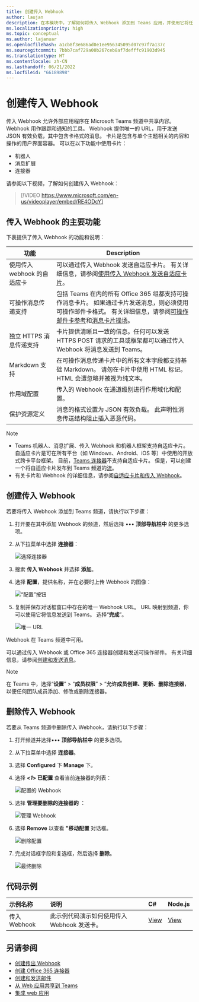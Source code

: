 ```yaml
---
title: 创建传入 Webhook
author: laujan
description: 在本模块中，了解如何将传入 Webhook 添加到 Teams 应用，并使用它将任何外部请求发布到 Teams
ms.localizationpriority: high
ms.topic: conceptual
ms.author: lajanuar
ms.openlocfilehash: a1cb8f3e686ad0e1ee956345095d07c97f7a137c
ms.sourcegitcommit: 7bbb7caf729a00b267ceb8af7defffc91903d945
ms.translationtype: HT
ms.contentlocale: zh-CN
ms.lasthandoff: 06/21/2022
ms.locfileid: "66189898"
---
```

# <a name="create-an-incoming-webhook"></a>创建传入 Webhook

传入 Webhook 允许外部应用程序在 Microsoft Teams 频道中共享内容。 Webhook 用作跟踪和通知的工具。 Webhook 提供唯一的 URL，用于发送 JSON 有效负载，其中包含卡格式的消息。 卡片是包含与单个主题相关的内容和操作的用户界面容器。 可以在以下功能中使用卡片：

* 机器人
* 消息扩展
* 连接器

请参阅以下视频，了解如何创建传入 Webhook：
<br>
> [!VIDEO https://www.microsoft.com/en-us/videoplayer/embed/RE4ODcY]

## <a name="key-features-of-an-incoming-webhook"></a>传入 Webhook 的主要功能

下表提供了传入 Webhook 的功能和说明：

| 功能 | Description |
| -------- | ----------- |
|使用传入 webhook 的自适应卡 | 可以通过传入 Webhook 发送自适应卡片。 有关详细信息，请参阅[使用传入 Webhook 发送自适应卡片](../../webhooks-and-connectors/how-to/connectors-using.md#send-adaptive-cards-using-an-incoming-webhook)。|
|可操作消息传递支持|包括 Teams 在内的所有 Office 365 组都支持可操作消息卡片。 如果通过卡片发送消息，则必须使用可操作邮件卡格式。 有关详细信息，请参阅[可操作邮件卡参考](/outlook/actionable-messages/message-card-reference)和[消息卡片操场](https://messagecardplayground.azurewebsites.net)。|
|独立 HTTPS 消息传递支持|卡片提供清晰且一致的信息。任何可以发送 HTTPS POST 请求的工具或框架都可以通过传入 Webhook 将消息发送到 Teams。|
|Markdown 支持|在可操作消息传递卡片中的所有文本字段都支持基础 Markdown。 请勿在卡片中使用 HTML 标记。 HTML 会遭忽略并被视为纯文本。|
|作用域配置|传入的 Webhook 在通道级别进行作用域化和配置。|
|保护资源定义|消息的格式设置为 JSON 有效负载。 此声明性消息传送结构阻止插入恶意代码。|

<!--- TBD: A note should be short and eye-catching. No need to put a list item inside a Note or any admonition for that matter. Re-write the below list item.
--->

> [!NOTE]
>
> * Teams 机器人、消息扩展、传入 Webhook 和机器人框架支持自适应卡片。 自适应卡片是可在所有平台（如 Windows、Android、iOS 等）中使用的开放式跨卡平台框架。 目前，[Teams 连接器](../../webhooks-and-connectors/how-to/connectors-creating.md)不支持自适应卡片。 但是，可以创建一个将自适应卡片发布到 Teams 频道的[流](https://flow.microsoft.com/blog/microsoft-flow-in-microsoft-teams/)。
> * 有关卡片和 Webhook 的详细信息，请参阅[自适应卡片和传入 Webhook](~/task-modules-and-cards/what-are-cards.md#adaptive-cards-and-incoming-webhooks)。

## <a name="create-an-incoming-webhook"></a>创建传入 Webhook

若要将传入 Webhook 添加到 Teams 频道，请执行以下步骤：

1. 打开要在其中添加 Webhook 的频道，然后选择 &#8226;&#8226;&#8226; **顶部导航栏中** 的更多选项。
1. 从下拉菜单中选择 **连接器**：

    ![选择连接器](~/assets/images/connectors.png)

1. 搜索 **传入 Webhook** 并选择 **添加**。
1. 选择 **配置**，提供名称，并在必要时上传 Webhook 的图像：

    ![“配置”按钮](~/assets/images/configure.png)

1. 复制并保存对话框窗口中存在的唯一 Webhook URL。 URL 映射到频道，你可以使用它将信息发送到 Teams。 选择“**完成**”。

    ![唯一 URL](~/assets/images/url.png)

Webhook 在 Teams 频道中可用。

可以通过传入 Webhook 或 Office 365 连接器创建和发送可操作邮件。 有关详细信息，请参阅[创建和发送消息](~/webhooks-and-connectors/how-to/connectors-using.md)。

> [!NOTE]
> 在 Teams 中，选择“**设置**” > “**成员权限**” > “**允许成员创建、更新、删除连接器**，以便任何团队成员添加、修改或删除连接器。

## <a name="remove-an-incoming-webhook"></a>删除传入 Webhook

若要从 Teams 频道中删除传入 Webhook，请执行以下步骤：

1. 打开频道并选择&#8226;&#8226;&#8226; **顶部导航栏中** 的更多选项。
1. 从下拉菜单中选择 **连接器**。
1. 选择 **Configured** 下 **Manage** 下。
1. 选择 **<*1*> 已配置** 查看当前连接器的列表：

    ![配置的 Webhook](~/assets/images/configured.png)

1. 选择 **管理要删除的连接器的** ：

    ![管理 Webhook](~/assets/images/manage.png)

1. 选择 **Remove** 以查看 **"移动配置** 对话框。

    ![删除配置](~/assets/images/removeconfiguration.png)

1. 完成对话框字段和复选框，然后选择 **删除**。

    ![最终删除](~/assets/images/finalremove.png)

## <a name="code-sample"></a>代码示例

| 示例名称           | 说明 | C#    | Node.js   |
|:---------------------|:--------------|:---------|:--------|
|传入 Webhook|此示例代码演示如何使用传入 Webhook 发送卡。 |[View](https://github.com/OfficeDev/Microsoft-Teams-Samples/tree/main/samples/incoming-webhook/csharp)|[View](https://github.com/OfficeDev/Microsoft-Teams-Samples/tree/main/samples/incoming-webhook/nodejs) |

## <a name="see-also"></a>另请参阅

* [创建传出 Webhook](~/webhooks-and-connectors/how-to/add-outgoing-webhook.md)
* [创建 Office 365 连接器](~/webhooks-and-connectors/how-to/connectors-creating.md)
* [创建和发送邮件](~/webhooks-and-connectors/how-to/connectors-using.md)
* [从 Web 应用共享到 Teams](~/concepts/build-and-test/share-to-teams-from-web-apps.md)
* [集成 web 应用](~/samples/integrate-web-apps-overview.md)
